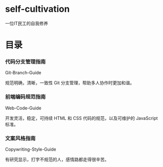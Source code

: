 # self-cultivation
一位IT民工的自我修养

# 目录

### 代码分支管理指南

Git-Branch-Guide

规范明确，清晰，一致性 Git 分支管理，帮助多人协作时更加和谐。

### 前端编码规范指南

Web-Code-Guide

开发灵活，稳定，可持续 HTML 和 CSS 代码的规范，以及可维护的 JavaScript 标准。

### 文案风格指南

Copywriting-Style-Guide

有研究显示，打字不规范的人，感情路都走得很辛苦。